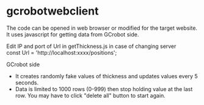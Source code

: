 # gcrobotwebclient
The code can be opened in web browser or modified for the target website. 
It uses javascript for getting data from GCrobot side. 

Edit IP and port of Url in getThickness.js in case of changing server 
</br>const Url = 'http://localhost:xxxx/positions';

GCrobot side
- It creates randomly fake values of thickness and updates values every 5 seconds.
- Data is limited to 1000 rows (0-999) then stop holding value at the last row. You may have to click "delete all" button to start again.

